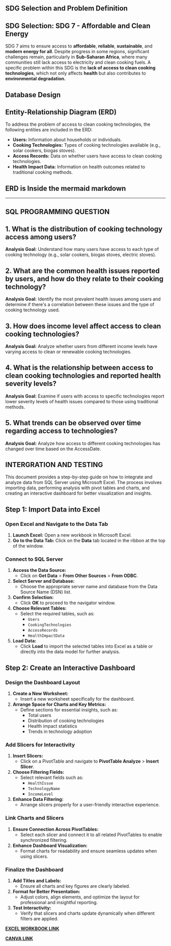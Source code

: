 ## SDG Selection and Problem Definition

## SDG Selection: SDG 7 - Affordable and Clean Energy

SDG 7 aims to ensure access to **affordable**, **reliable**, **sustainable**, and **modern energy for all**. Despite progress in some regions, significant challenges remain, particularly in **Sub-Saharan Africa**, where many communities still lack access to electricity and clean cooking fuels. A specific problem within this SDG is the **lack of access to clean cooking technologies**, which not only affects **health** but also contributes to **environmental degradation.**

## Database Design
## Entity-Relationship Diagram (ERD)

To address the problem of access to clean cooking technologies, the following entities are included in the ERD:
- **Users:** Information about households or individuals.
- **Cooking Technologies:** Types of cooking technologies available (e.g., solar cookers, biogas stoves).
- **Access Records:** Data on whether users have access to clean cooking technologies.
- **Health Impact Data:** Information on health outcomes related to traditional cooking methods.

## ERD is Inside the mermaid markdown
---

## SQL PROGRAMMING QUESTION 

## 1. What is the distribution of cooking technology access among users?
**Analysis Goal:** Understand how many users have access to each type of cooking technology (e.g., solar cookers, biogas stoves, electric stoves).

## 2. What are the common health issues reported by users, and how do they relate to their cooking technology?
**Analysis Goal:** Identify the most prevalent health issues among users and determine if there's a correlation between these issues and the type of cooking technology used.

## 3. How does income level affect access to clean cooking technologies?
**Analysis Goal:** Analyze whether users from different income levels have varying access to clean or renewable cooking technologies.

## 4. What is the relationship between access to clean cooking technologies and reported health severity levels?
**Analysis Goal:** Examine if users with access to specific technologies report lower severity levels of health issues compared to those using traditional methods.

## 5. What trends can be observed over time regarding access to technologies?
**Analysis Goal:** Analyze how access to different cooking technologies has changed over time based on the AccessDate.


## INTERGRATION AND TESTING

This document provides a step-by-step guide on how to integrate and analyze data from SQL Server using Microsoft Excel. The process involves importing data, performing analysis with pivot tables and charts, and creating an interactive dashboard for better visualization and insights.

## Step 1: Import Data into Excel

### Open Excel and Navigate to the Data Tab
1. **Launch Excel:** Open a new workbook in Microsoft Excel.
2. **Go to the Data Tab:** Click on the **Data** tab located in the ribbon at the top of the window.

### Connect to SQL Server
1. **Access the Data Source:**
   - Click on **Get Data** > **From Other Sources** > **From ODBC**.
2. **Select Server and Database:**
   - Choose the appropriate server name and database from the Data Source Name (DSN) list.
3. **Confirm Selection:**
   - Click **OK** to proceed to the navigator window.
4. **Choose Relevant Tables:**
   - Select the required tables, such as:
     - `Users`
     - `CookingTechnologies`
     - `AccessRecords`
     - `HealthImpactData`
5. **Load Data:**
   - Click **Load** to import the selected tables into Excel as a table or directly into the data model for further analysis.

## Step 2: Create an Interactive Dashboard

### Design the Dashboard Layout
1. **Create a New Worksheet:**
   - Insert a new worksheet specifically for the dashboard.
2. **Arrange Space for Charts and Key Metrics:**
   - Define sections for essential insights, such as:
     - Total users
     - Distribution of cooking technologies
     - Health impact statistics
     - Trends in technology adoption

### Add Slicers for Interactivity
1. **Insert Slicers:**
   - Click on a PivotTable and navigate to **PivotTable Analyze** > **Insert Slicer**.
2. **Choose Filtering Fields:**
   - Select relevant fields such as:
     - `HealthIssue`
     - `TechnologyName`
     - `IncomeLevel`
3. **Enhance Data Filtering:**
   - Arrange slicers properly for a user-friendly interactive experience.

### Link Charts and Slicers
1. **Ensure Connection Across PivotTables:**
   - Select each slicer and connect it to all related PivotTables to enable synchronized filtering.
2. **Enhance Dashboard Visualization:**
   - Format charts for readability and ensure seamless updates when using slicers.

### Finalize the Dashboard
1. **Add Titles and Labels:**
   - Ensure all charts and key figures are clearly labeled.
2. **Format for Better Presentation:**
   - Adjust colors, align elements, and optimize the layout for professional and insightful reporting.
3. **Test Interactivity:**
   - Verify that slicers and charts update dynamically when different filters are applied.


**[EXCEL WORKBOOK LINK](https://1drv.ms/x/c/ded3ec2182ab4278/EeWITuYpc21CoooCLAdNR1cBGaupwfD7fJLUzScCbqywPw?e=R5grwy)**

**[CANVA LINK](https://www.canva.com/design/DAGexnsmJP0/Uz1U2E-qvHzwLTNu98UqBg/edit?utm_content=DAGexnsmJP0&utm_campaign=designshare&utm_medium=link2&utm_source=sharebutton)**
